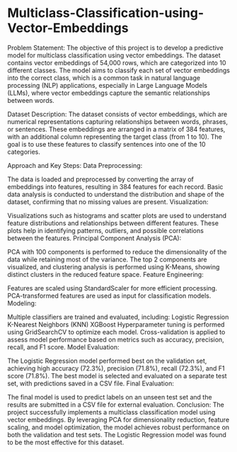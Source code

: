 # Multiclass-Classification-using-Vector-Embeddings

Problem Statement:
The objective of this project is to develop a predictive model for multiclass classification using vector embeddings. The dataset contains vector embeddings of 54,000 rows, which are categorized into 10 different classes. The model aims to classify each set of vector embeddings into the correct class, which is a common task in natural language processing (NLP) applications, especially in Large Language Models (LLMs), where vector embeddings capture the semantic relationships between words.

Dataset Description:
The dataset consists of vector embeddings, which are numerical representations capturing relationships between words, phrases, or sentences. These embeddings are arranged in a matrix of 384 features, with an additional column representing the target class (from 1 to 10). The goal is to use these features to classify sentences into one of the 10 categories.

Approach and Key Steps:
Data Preprocessing:

The data is loaded and preprocessed by converting the array of embeddings into features, resulting in 384 features for each record.
Basic data analysis is conducted to understand the distribution and shape of the dataset, confirming that no missing values are present.
Visualization:

Visualizations such as histograms and scatter plots are used to understand feature distributions and relationships between different features. These plots help in identifying patterns, outliers, and possible correlations between the features.
Principal Component Analysis (PCA):

PCA with 100 components is performed to reduce the dimensionality of the data while retaining most of the variance.
The top 2 components are visualized, and clustering analysis is performed using K-Means, showing distinct clusters in the reduced feature space.
Feature Engineering:

Features are scaled using StandardScaler for more efficient processing.
PCA-transformed features are used as input for classification models.
Modeling:

Multiple classifiers are trained and evaluated, including:
Logistic Regression
K-Nearest Neighbors (KNN)
XGBoost
Hyperparameter tuning is performed using GridSearchCV to optimize each model.
Cross-validation is applied to assess model performance based on metrics such as accuracy, precision, recall, and F1 score.
Model Evaluation:

The Logistic Regression model performed best on the validation set, achieving high accuracy (72.3%), precision (71.8%), recall (72.3%), and F1 score (71.8%).
The best model is selected and evaluated on a separate test set, with predictions saved in a CSV file.
Final Evaluation:

The final model is used to predict labels on an unseen test set and the results are submitted in a CSV file for external evaluation.
Conclusion:
The project successfully implements a multiclass classification model using vector embeddings. By leveraging PCA for dimensionality reduction, feature scaling, and model optimization, the model achieves robust performance on both the validation and test sets. The Logistic Regression model was found to be the most effective for this dataset.
